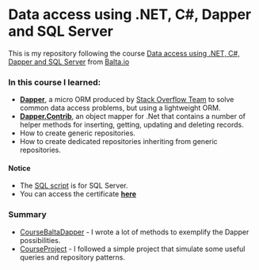 
# Data access using .NET, C#, Dapper and SQL Server
This is my repository following the course [Data access using .NET, C#, Dapper and SQL Server](https://balta.io/player/assistir/63c6ef55-44ee-445d-9b53-62e06fc969b8/f44f5e23-594d-4ac3-8b40-4ce263f30199) from [Balta.io](https://balta.io/)

### In this course I learned:
- **[Dapper](https://github.com/DapperLib/Dapper)**, a micro ORM produced by [Stack Overflow Team](https://stackoverflow.com) to solve common data access problems, but using a lightweight ORM.
- **[Dapper.Contrib](https://github.com/DapperLib/Dapper.Contrib)**, an object mapper for .Net that contains a number of helper methods for inserting, getting, updating and deleting records.
- How to create generic repositories.
- How to create dedicated repositories inheriting from generic repositories.

#### Notice
- The [SQL script](CourseProject/script.sql) is for SQL Server.
- You can access the certificate **[here](https://balta.io/certificados/e4a08d9c-1d5f-44ad-8464-65ef86884301)**

### Summary
- [CourseBaltaDapper](CourseBaltaDapper) - I wrote a lot of methods to exemplify the Dapper possibilities.
- [CourseProject](CourseProject) - I followed a simple project that simulate some useful queries and repository patterns.
